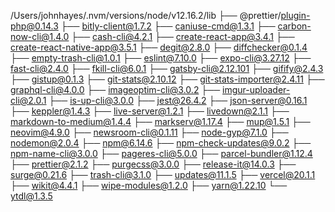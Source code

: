 /Users/johnhayes/.nvm/versions/node/v12.16.2/lib
├── @prettier/plugin-php@0.14.3
├── bitly-client@1.7.2
├── caniuse-cmd@1.3.1
├── carbon-now-cli@1.4.0
├── cash-cli@4.2.1
├── create-react-app@3.4.1
├── create-react-native-app@3.5.1
├── degit@2.8.0
├── diffchecker@0.1.4
├── empty-trash-cli@1.0.1
├── eslint@7.10.0
├── expo-cli@3.27.12
├── fast-cli@2.4.0
├── fkill-cli@6.0.1
├── gatsby-cli@2.12.101
├── gifify@2.4.3
├── gistup@0.1.3
├── git-stats@2.10.12
├── git-stats-importer@2.4.11
├── graphql-cli@4.0.0
├── imageoptim-cli@3.0.2
├── imgur-uploader-cli@2.0.1
├── is-up-cli@3.0.0
├── jest@26.4.2
├── json-server@0.16.1
├── keppler@1.4.3
├── live-server@1.2.1
├── livedown@2.1.1
├── markdown-to-medium@1.4.4
├── markserv@1.17.4
├── mup@1.5.1
├── neovim@4.9.0
├── newsroom-cli@0.1.11
├── node-gyp@7.1.0
├── nodemon@2.0.4
├── npm@6.14.6
├── npm-check-updates@9.0.2
├── npm-name-cli@3.0.0
├── pageres-cli@5.0.0
├── parcel-bundler@1.12.4
├── prettier@2.1.2
├── purgecss@3.0.0
├── release-it@14.0.3
├── surge@0.21.6
├── trash-cli@3.1.0
├── updates@11.1.5
├── vercel@20.1.1
├── wikit@4.4.1
├── wipe-modules@1.2.0
├── yarn@1.22.10
└── ytdl@1.3.5

